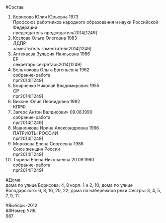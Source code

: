 #Состав  
1. Борисова Юлия Юрьевна 1973  
    Профсоюз работников народного образования и науки Российской Федерации  
    председатель председатель2014[1249]  
2. Козлова Ольга Олеговна 1983  
    ЛДПР  
    заместитель заместитель2014[1249]  
3. Аптекаева Зульфия Наильевна 1966  
    ЕР  
    секретарь секретарь2014[1249]  
4. Бельтюкова Ольга Евгеньевна 1962  
    собрание-работа  
    прг2014[1249]  
5. Боярченко Николай Владимирович 1955  
    СР  
    прг2014[1249]  
6. Виксне Юлия Леонидовна 1982  
    КПРФ  
7. Загерс Антон Валдисович 09.08.1990  
    собрание-работа  
    прг2014[1249]  
8. Иваненкова Ирина Александровна 1966  
    ПАТРИОТЫ РОССИИ  
    прг2014[1249]  
9. Морозова Елена Сергеевна 1986  
    Союз женщин России  
    прг2014[1249]  
10. Тюрина Елена Николаевна 20.09.1960  
    собрание-работа  
    прг2014[1249]  
  
#Дома  
дома по улице Борисова: 4, 8 корп. 1 и 2, 10; дома по улице Володарского: 6, 8, 16, 20, 22; дома по набережной реки Сестры: 3, 4, 5, 7, 9, 11.  
  
#Выборы-2012  
##Номер УИК  
987  
